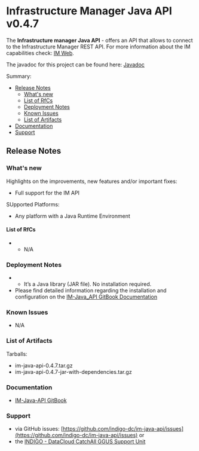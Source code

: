 # Infrastructure Manager Java API  v0.4.7

The **Infrastructure manager Java API** - offers an API that allows to connect to the Infrastructure Manager REST API. For more information about the IM capabilities check: [IM Web](http://www.grycap.upv.es/im).

The javadoc for this project can be found here: [Javadoc](http://indigo-dc.github.io/im-java-api/apidocs/)

Summary:
* [Release Notes](#id1)
  * [What's new](#id2)
  * [List of RfCs](#id3)
  * [Deployment Notes](#id4)
  * [Known Issues](#id5)
  * [List of Artifacts](#id7)
* [Documentation](#id6)
* [Support](#id8)


<a id="id1"></a>
## Release Notes

<a id="id2"></a>
### What's new
Highlights on the improvements, new features and/or important fixes:
* Full support for the IM API

SUpported Platforms:
* Any platform with a Java Runtime Environment


<a id="id3"></a>
#### List of RfCs 

* * N/A


<a id="id4"></a>
### Deployment Notes

* * It’s a Java library (JAR file). No installation required.
* Please find detailed information regarding the installation and configuration on the [IM-Java_API GitBook Documentation](https://indigo-dc.gitbooks.io/im-java-api/content/)

<a id="id5"></a>
### Known Issues

* N/A

<a id="id7"></a>
### List of Artifacts

Tarballs:
* im-java-api-0.4.7.tar.gz
* im-java-api-0.4.7-jar-with-dependencies.tar.gz


<a id="id6"></a>
### Documentation

* [IM-Java-API GitBook](https://www.gitbook.com/book/indigo-dc/im-java-api/details)

<a id="id8"></a>
### Support

* via GitHub issues: [https://github.com/indigo-dc/im-java-api/issues](https://github.com/indigo-dc/im-java-api/issues)
or
* the [INDIGO - DataCloud CatchAll GGUS Support Unit](
https://wiki.egi.eu/wiki/GGUS:INDIGO_DataCloud_Catch-all_FAQ)
